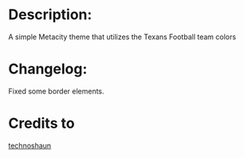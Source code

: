 # Description:
A simple Metacity theme that utilizes the Texans Football team colors

# Changelog:
Fixed some border elements.

# Credits to
[technoshaun](http://gnome-look.org/usermanager/search.php?username=technoshaun)

